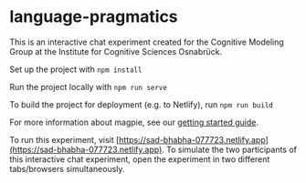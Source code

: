 # language-pragmatics

This is an interactive chat experiment created for the Cognitive Modeling Group at the 
Institute for Cognitive Sciences Osnabrück.

Set up the project with `npm install`

Run the project locally with `npm run serve`

To build the project for deployment (e.g. to Netlify), run `npm run build`

For more information about magpie, see our [getting started guide](https://magpie-ea.github.io/magpie-site/experiments/introduction.html).



To run this experiment, visit [https://sad-bhabha-077723.netlify.app](https://sad-bhabha-077723.netlify.app).
To simulate the two participants of this interactive chat experiment, open the experiment in two different tabs/browsers simultaneously.

